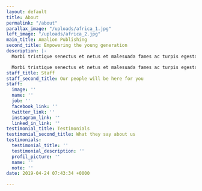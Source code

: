 ```yaml
---
layout: default
title: About
permalink: "/about"
parallax_image: "/uploads/africa_1.jpg"
left_image: "/uploads/africa_2.jpg"
main_title: Amalion Publishing
second_title: Empowering the young generation
description: |-
  Morbi tristique senectus et netus et malesuada fames ac turpis egestas. Vestibulum tortor quam, feugiat vitae, ultricies eget, tempor sit amet, ante. Donec eu libero sit amet quam egestas semper. Aenean ultricies mi vitae est. Mauris Eonec eu ribero sit amet quam egestas semper. Aenean are ultricies mi senectus et netus et malesuada fames ac turpis egestas. Vestibulum tortor quam, feugiat vitae vitae.

  Morbi tristique senectus et netus et malesuada fames ac turpis egestas. Vestibulum tortor quam, feugiat vitae, ultricies eget, tempor sit amet, ante. Donec eu libero sit amet quam egestas semper. Aenean ultricies mi vitae est. Mauris Eonec eu ribero sit amet quam egestas semper. Aenean are ultricies mi senectus et netus et malesuada fames ac turpis egestas.
staff_title: Staff
staff_second_title: Our people will be here for you
staff:
  image: ''
  name: ''
  job: ''
  facebook_link: ''
  twitter_link: ''
  instagram_link: ''
  linked_in_link: ''
testimonial_title: Testimonials
testimonial_second_title: What they say about us
testimonials:
  testimonial_title: ''
  testimonial_description: ''
  profil_picture: ''
  name: ''
  note: ''
date: 2019-04-24 07:43:34 +0000

---
```

